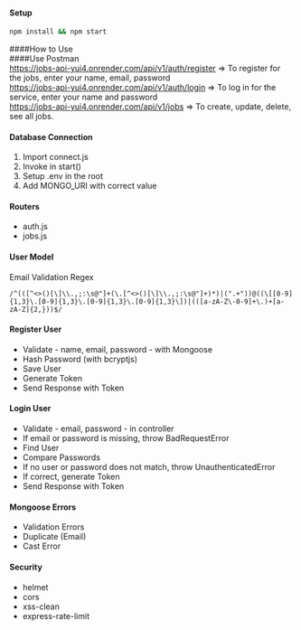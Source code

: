 #### Setup

```bash
npm install && npm start
```

####How to Use
<br>
####Use Postman
<br>
https://jobs-api-yui4.onrender.com/api/v1/auth/register => To register for the jobs, enter your name, email, password 
<br>
https://jobs-api-yui4.onrender.com/api/v1/auth/login => To log in for the service, enter your name and password
<br>
https://jobs-api-yui4.onrender.com/api/v1/jobs => To create, update, delete, see all jobs.

#### Database Connection

1. Import connect.js
2. Invoke in start()
3. Setup .env in the root
4. Add MONGO_URI with correct value

#### Routers

- auth.js
- jobs.js

#### User Model

Email Validation Regex

```regex
/^(([^<>()[\]\\.,;:\s@"]+(\.[^<>()[\]\\.,;:\s@"]+)*)|(".+"))@((\[[0-9]{1,3}\.[0-9]{1,3}\.[0-9]{1,3}\.[0-9]{1,3}\])|(([a-zA-Z\-0-9]+\.)+[a-zA-Z]{2,}))$/
```

#### Register User

- Validate - name, email, password - with Mongoose
- Hash Password (with bcryptjs)
- Save User
- Generate Token
- Send Response with Token

#### Login User

- Validate - email, password - in controller
- If email or password is missing, throw BadRequestError
- Find User
- Compare Passwords
- If no user or password does not match, throw UnauthenticatedError
- If correct, generate Token
- Send Response with Token

#### Mongoose Errors

- Validation Errors
- Duplicate (Email)
- Cast Error

#### Security

- helmet
- cors
- xss-clean
- express-rate-limit
